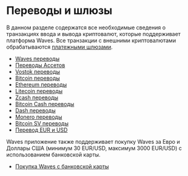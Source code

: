 # Переводы и шлюзы

В данном разделе содержатся все необходимые сведения о транзакциях ввода и вывода криптовалют, которые поддерживает платформа Waves. Все транзакции с внешними криптовалютами обрабатываются [платежными шлюзами](/waves-client/frequently-asked-questions-faq/transfers-and-gateways/payment-gateway.md).

* [Waves переводы](transfers-and-gateways/waves-transfers.md)
* [Переводы Ассетов](transfers-and-gateways/asset-transfers.md)
* [Vostok переводы](transfers-and-gateways/vostok-transfers.md)
* [Bitcoin переводы](transfers-and-gateways/bitcoin-transfers.md)
* [Ethereum переводы](transfers-and-gateways/ethereum-transfers.md)
* [Litecoin переводы](transfers-and-gateways/litecoin-transfers.md)
* [Zcash переводы](transfers-and-gateways/zcash-transfers.md)
* [Bitcoin Cash переводы](transfers-and-gateways/bitcoin-cash-transfers.md)
* [Dash переводы](transfers-and-gateways/dash-transfers.md)
* [Monero переводы](transfers-and-gateways/monero-transfers.md)
* [Bitcoin SV переводы](transfers-and-gateways/bitcoin-sv-transfers.md)
* [Перевод EUR и USD](transfers-and-gateways/eur-usd-transfers.md)

Waves приложение также поддерживает покупку Waves за Евро и Доллары США (минимум 30 EUR/USD, максимум 3000 EUR/USD) с использованием банковской карты.

* [Покупка Waves с банковской карты](transfers-and-gateways/buying-waves-using-card.md)
